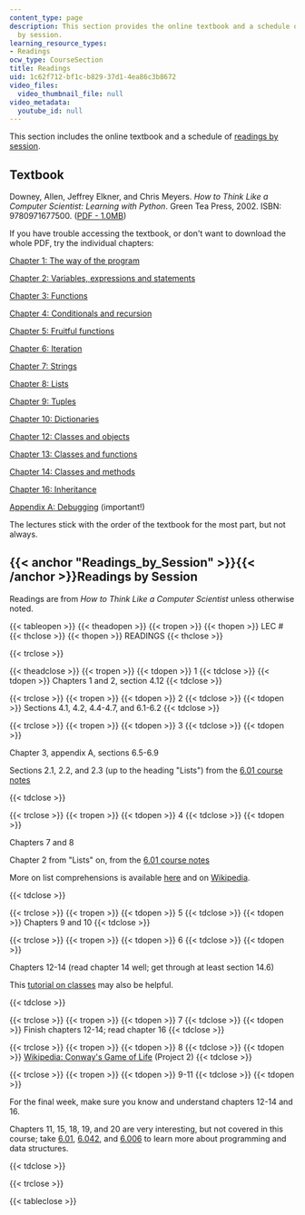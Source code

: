 ```yaml
---
content_type: page
description: This section provides the online textbook and a schedule of readings
  by session.
learning_resource_types:
- Readings
ocw_type: CourseSection
title: Readings
uid: 1c62f712-bf1c-b829-37d1-4ea86c3b8672
video_files:
  video_thumbnail_file: null
video_metadata:
  youtube_id: null
---
```


This section includes the online textbook and a schedule of [readings by session](#Readings_by_Session).

Textbook
--------

Downey, Allen, Jeffrey Elkner, and Chris Meyers. _How to Think Like a Computer Scientist: Learning with Python_. Green Tea Press, 2002. ISBN: 9780971677500. ([PDF - 1.0MB](http://www.greenteapress.com/thinkpython/thinkCSpy/thinkCSpy.pdf))

If you have trouble accessing the textbook, or don't want to download the whole PDF, try the individual chapters:

[Chapter 1: The way of the program](http://www.greenteapress.com/thinkpython/thinkCSpy/html/chap01.html)

[Chapter 2: Variables, expressions and statements](http://www.greenteapress.com/thinkpython/thinkCSpy/html/chap02.html)

[Chapter 3: Functions](http://www.greenteapress.com/thinkpython/thinkCSpy/html/chap03.html)

[Chapter 4: Conditionals and recursion](http://www.greenteapress.com/thinkpython/thinkCSpy/html/chap04.html)

[Chapter 5: Fruitful functions](http://www.greenteapress.com/thinkpython/thinkCSpy/html/chap05.html)

[Chapter 6: Iteration](http://www.greenteapress.com/thinkpython/thinkCSpy/html/chap06.html)

[Chapter 7: Strings](http://www.greenteapress.com/thinkpython/thinkCSpy/html/chap07.html)

[Chapter 8: Lists](http://www.greenteapress.com/thinkpython/thinkCSpy/html/chap08.html)

[Chapter 9: Tuples](http://www.greenteapress.com/thinkpython/thinkCSpy/html/chap09.html)

[Chapter 10: Dictionaries](http://www.greenteapress.com/thinkpython/thinkCSpy/html/chap10.html)

[Chapter 12: Classes and objects](http://www.greenteapress.com/thinkpython/thinkCSpy/html/chap12.html)

[Chapter 13: Classes and functions](http://www.greenteapress.com/thinkpython/thinkCSpy/html/chap13.html)

[Chapter 14: Classes and methods](http://www.greenteapress.com/thinkpython/thinkCSpy/html/chap14.html)

[Chapter 16: Inheritance](http://www.greenteapress.com/thinkpython/thinkCSpy/html/chap16.html)

[Appendix A: Debugging](http://www.greenteapress.com/thinkpython/thinkCSpy/html/app01.html) (important!)

The lectures stick with the order of the textbook for the most part, but not always.

{{< anchor "Readings_by_Session" >}}{{< /anchor >}}Readings by Session
----------------------------------------------------------------------

Readings are from _How to Think Like a Computer Scientist_ unless otherwise noted.

{{< tableopen >}}
{{< theadopen >}}
{{< tropen >}}
{{< thopen >}}
LEC #
{{< thclose >}}
{{< thopen >}}
READINGS
{{< thclose >}}

{{< trclose >}}

{{< theadclose >}}
{{< tropen >}}
{{< tdopen >}}
1
{{< tdclose >}}
{{< tdopen >}}
Chapters 1 and 2, section 4.12
{{< tdclose >}}

{{< trclose >}}
{{< tropen >}}
{{< tdopen >}}
2
{{< tdclose >}}
{{< tdopen >}}
Sections 4.1, 4.2, 4.4-4.7, and 6.1-6.2
{{< tdclose >}}

{{< trclose >}}
{{< tropen >}}
{{< tdopen >}}
3
{{< tdclose >}}
{{< tdopen >}}


Chapter 3, appendix A, sections 6.5-6.9

Sections 2.1, 2.2, and 2.3 (up to the heading "Lists") from the [6.01 course notes](/courses/6-01sc-introduction-to-electrical-engineering-and-computer-science-i-spring-2011/pages/unit-1-software-engineering/object-oriented-programming)


{{< tdclose >}}

{{< trclose >}}
{{< tropen >}}
{{< tdopen >}}
4
{{< tdclose >}}
{{< tdopen >}}


Chapters 7 and 8

Chapter 2 from "Lists" on, from the [6.01 course notes](/courses/6-01sc-introduction-to-electrical-engineering-and-computer-science-i-spring-2011/pages/unit-1-software-engineering/object-oriented-programming)

More on list comprehensions is available [here](https://docs.python.org/2/tutorial/datastructures.html#list-comprehensions) and on [Wikipedia](http://en.wikipedia.org/wiki/List_comprehension).


{{< tdclose >}}

{{< trclose >}}
{{< tropen >}}
{{< tdopen >}}
5
{{< tdclose >}}
{{< tdopen >}}
Chapters 9 and 10
{{< tdclose >}}

{{< trclose >}}
{{< tropen >}}
{{< tdopen >}}
6
{{< tdclose >}}
{{< tdopen >}}


Chapters 12-14 (read chapter 14 well; get through at least section 14.6)

This [tutorial on classes](http://docs.python.org/tutorial/classes.html) may also be helpful.


{{< tdclose >}}

{{< trclose >}}
{{< tropen >}}
{{< tdopen >}}
7
{{< tdclose >}}
{{< tdopen >}}
Finish chapters 12-14; read chapter 16
{{< tdclose >}}

{{< trclose >}}
{{< tropen >}}
{{< tdopen >}}
8
{{< tdclose >}}
{{< tdopen >}}
[Wikipedia: Conway's Game of Life](http://en.wikipedia.org/wiki/Conway%27s_Game_of_Life) (Project 2)
{{< tdclose >}}

{{< trclose >}}
{{< tropen >}}
{{< tdopen >}}
9-11
{{< tdclose >}}
{{< tdopen >}}


For the final week, make sure you know and understand chapters 12-14 and 16.

Chapters 11, 15, 18, 19, and 20 are very interesting, but not covered in this course; take [6.01](/courses/6-01sc-introduction-to-electrical-engineering-and-computer-science-i-spring-2011), [6.042](/courses/6-042j-mathematics-for-computer-science-fall-2010), and [6.006](/courses/6-006-introduction-to-algorithms-spring-2008) to learn more about programming and data structures.


{{< tdclose >}}

{{< trclose >}}

{{< tableclose >}}